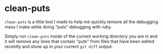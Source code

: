 # clean-puts

`clean-puts` is a little tool I made to help me quickly remove all the
debugging mess I make while doing "puts" debugging with ruby.

Simply run `clean-puts` inside of the current working directory you are in and
it will remove any lines that contain "puts" from files that have been edited
recently and show up in your current `git diff` output.
